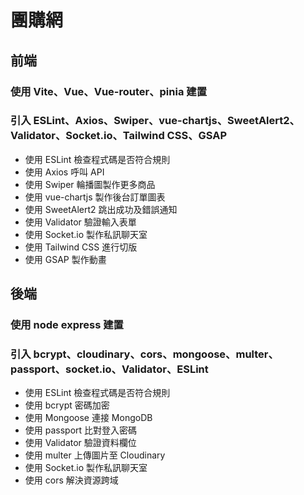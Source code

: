 # 團購網

## 前端

### 使用 Vite、Vue、Vue-router、pinia 建置

### 引入 ESLint、Axios、Swiper、vue-chartjs、SweetAlert2、Validator、Socket.io、Tailwind CSS、GSAP

- 使用 ESLint 檢查程式碼是否符合規則
- 使用 Axios 呼叫 API
- 使用 Swiper 輪播圖製作更多商品
- 使用 vue-chartjs 製作後台訂單圖表
- 使用 SweetAlert2 跳出成功及錯誤通知
- 使用 Validator 驗證輸入表單
- 使用 Socket.io 製作私訊聊天室
- 使用 Tailwind CSS 進行切版
- 使用 GSAP 製作動畫

## 後端

### 使用 node express 建置

### 引入 bcrypt、cloudinary、cors、mongoose、multer、passport、socket.io、Validator、ESLint

- 使用 ESLint 檢查程式碼是否符合規則
- 使用 bcrypt 密碼加密
- 使用 Mongoose 連接 MongoDB
- 使用 passport 比對登入密碼
- 使用 Validator 驗證資料欄位
- 使用 multer 上傳圖片至 Cloudinary
- 使用 Socket.io 製作私訊聊天室
- 使用 cors 解決資源跨域
